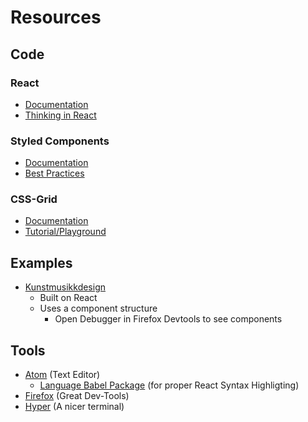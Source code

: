 # Resources

## Code

### React

* [Documentation](https://reactjs.org/docs/hello-world.html)
* [Thinking in React](https://reactjs.org/docs/thinking-in-react.html)

### Styled Components

* [Documentation](https://www.styled-components.com/docs)
* [Best Practices](https://www.smashingmagazine.com/2017/01/styled-components-enforcing-best-practices-component-based-systems/)

### CSS-Grid

* [Documentation ](https://developer.mozilla.org/en-US/docs/Web/CSS/CSS_Grid_Layout)
* [Tutorial/Playground](https://mozilladevelopers.github.io/playground/css-grid)

## Examples

* [Kunstmusikkdesign](https://kmd.uib.no/en/frontpage)
  * Built on React
  * Uses a component structure
    * Open Debugger in Firefox Devtools to see components

## Tools

* [Atom](https://atom.io/) \(Text Editor\)
  * [Language Babel Package](https://github.com/gandm/language-babel) \(for proper React Syntax Highligting\)
* [Firefox](https://www.mozilla.org/en-US/firefox/) \(Great Dev-Tools\)
* [Hyper](https://hyper.is/) \(A nicer terminal\)



